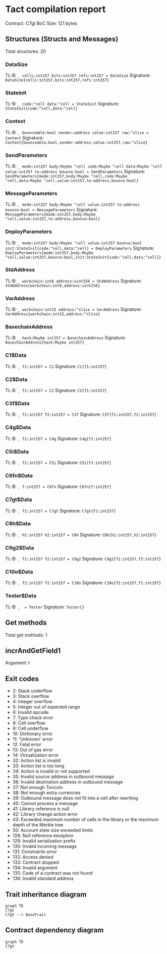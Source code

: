 # Tact compilation report
Contract: C7gt
BoC Size: 121 bytes

## Structures (Structs and Messages)
Total structures: 20

### DataSize
TL-B: `_ cells:int257 bits:int257 refs:int257 = DataSize`
Signature: `DataSize{cells:int257,bits:int257,refs:int257}`

### StateInit
TL-B: `_ code:^cell data:^cell = StateInit`
Signature: `StateInit{code:^cell,data:^cell}`

### Context
TL-B: `_ bounceable:bool sender:address value:int257 raw:^slice = Context`
Signature: `Context{bounceable:bool,sender:address,value:int257,raw:^slice}`

### SendParameters
TL-B: `_ mode:int257 body:Maybe ^cell code:Maybe ^cell data:Maybe ^cell value:int257 to:address bounce:bool = SendParameters`
Signature: `SendParameters{mode:int257,body:Maybe ^cell,code:Maybe ^cell,data:Maybe ^cell,value:int257,to:address,bounce:bool}`

### MessageParameters
TL-B: `_ mode:int257 body:Maybe ^cell value:int257 to:address bounce:bool = MessageParameters`
Signature: `MessageParameters{mode:int257,body:Maybe ^cell,value:int257,to:address,bounce:bool}`

### DeployParameters
TL-B: `_ mode:int257 body:Maybe ^cell value:int257 bounce:bool init:StateInit{code:^cell,data:^cell} = DeployParameters`
Signature: `DeployParameters{mode:int257,body:Maybe ^cell,value:int257,bounce:bool,init:StateInit{code:^cell,data:^cell}}`

### StdAddress
TL-B: `_ workchain:int8 address:uint256 = StdAddress`
Signature: `StdAddress{workchain:int8,address:uint256}`

### VarAddress
TL-B: `_ workchain:int32 address:^slice = VarAddress`
Signature: `VarAddress{workchain:int32,address:^slice}`

### BasechainAddress
TL-B: `_ hash:Maybe int257 = BasechainAddress`
Signature: `BasechainAddress{hash:Maybe int257}`

### C1$Data
TL-B: `_ f1:int257 = C1`
Signature: `C1{f1:int257}`

### C2$Data
TL-B: `_ f1:int257 = C2`
Signature: `C2{f1:int257}`

### C3f$Data
TL-B: `_ f1:int257 f2:int257 = C3f`
Signature: `C3f{f1:int257,f2:int257}`

### C4g$Data
TL-B: `_ f1:int257 = C4g`
Signature: `C4g{f1:int257}`

### C5i$Data
TL-B: `_ f1:int257 = C5i`
Signature: `C5i{f1:int257}`

### C6fn$Data
TL-B: `_ f:int257 = C6fn`
Signature: `C6fn{f:int257}`

### C7gt$Data
TL-B: `_ f1:int257 = C7gt`
Signature: `C7gt{f1:int257}`

### C8h$Data
TL-B: `_ h1:int257 h2:int257 = C8h`
Signature: `C8h{h1:int257,h2:int257}`

### C9g2$Data
TL-B: `_ f1:int257 f2:int257 = C9g2`
Signature: `C9g2{f1:int257,f2:int257}`

### C10o$Data
TL-B: `_ f2:int257 f1:int257 = C10o`
Signature: `C10o{f2:int257,f1:int257}`

### Tester$Data
TL-B: `_  = Tester`
Signature: `Tester{}`

## Get methods
Total get methods: 1

## incrAndGetField1
Argument: t

## Exit codes
* 2: Stack underflow
* 3: Stack overflow
* 4: Integer overflow
* 5: Integer out of expected range
* 6: Invalid opcode
* 7: Type check error
* 8: Cell overflow
* 9: Cell underflow
* 10: Dictionary error
* 11: 'Unknown' error
* 12: Fatal error
* 13: Out of gas error
* 14: Virtualization error
* 32: Action list is invalid
* 33: Action list is too long
* 34: Action is invalid or not supported
* 35: Invalid source address in outbound message
* 36: Invalid destination address in outbound message
* 37: Not enough Toncoin
* 38: Not enough extra currencies
* 39: Outbound message does not fit into a cell after rewriting
* 40: Cannot process a message
* 41: Library reference is null
* 42: Library change action error
* 43: Exceeded maximum number of cells in the library or the maximum depth of the Merkle tree
* 50: Account state size exceeded limits
* 128: Null reference exception
* 129: Invalid serialization prefix
* 130: Invalid incoming message
* 131: Constraints error
* 132: Access denied
* 133: Contract stopped
* 134: Invalid argument
* 135: Code of a contract was not found
* 136: Invalid standard address

## Trait inheritance diagram

```mermaid
graph TD
C7gt
C7gt --> BaseTrait
```

## Contract dependency diagram

```mermaid
graph TD
C7gt
```